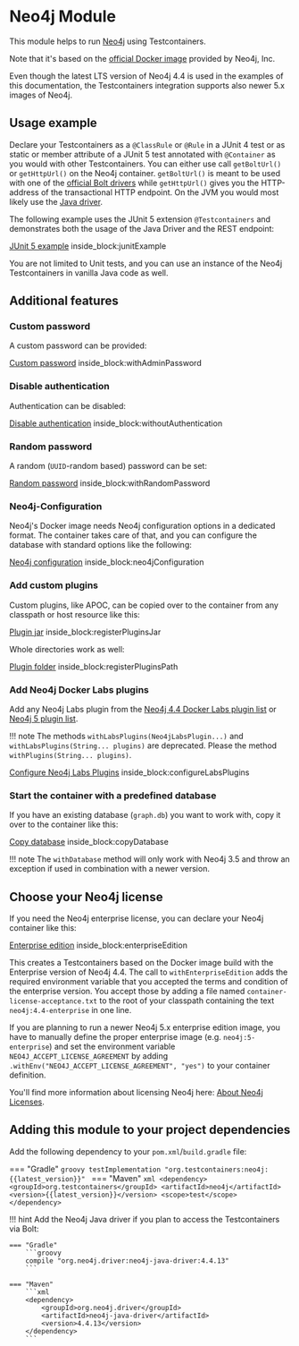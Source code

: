 # Neo4j Module

This module helps to run [Neo4j](https://neo4j.com/download/) using Testcontainers.

Note that it's based on the [official Docker image](https://hub.docker.com/_/neo4j/) provided by Neo4j, Inc.

Even though the latest LTS version of Neo4j 4.4 is used in the examples of this documentation,
the Testcontainers integration supports also newer 5.x images of Neo4j.

## Usage example

Declare your Testcontainers as a `@ClassRule` or `@Rule` in a JUnit 4 test or as static or member attribute of a JUnit 5 test annotated with `@Container` as you would with other Testcontainers.
You can either use call `getBoltUrl()` or `getHttpUrl()` on the Neo4j container.
`getBoltUrl()` is meant to be used with one of the [official Bolt drivers](https://neo4j.com/developer/language-guides/) while `getHttpUrl()` gives you the HTTP-address of the transactional HTTP endpoint.
On the JVM you would most likely use the [Java driver](https://github.com/neo4j/neo4j-java-driver).

The following example uses the JUnit 5 extension `@Testcontainers` and demonstrates both the usage of the Java Driver and the REST endpoint:

<!--codeinclude-->
[JUnit 5 example](../../../examples/neo4j-container/src/test/java/org/testcontainers/containers/Neo4jExampleTest.java) inside_block:junitExample
<!--/codeinclude-->

You are not limited to Unit tests, and you can use an instance of the Neo4j Testcontainers in vanilla Java code as well.

## Additional features

### Custom password

A custom password can be provided:

<!--codeinclude-->
[Custom password](../../../modules/neo4j/src/test/java/org/testcontainers/containers/Neo4jContainerTest.java) inside_block:withAdminPassword
<!--/codeinclude-->

### Disable authentication

Authentication can be disabled:

<!--codeinclude-->
[Disable authentication](../../../modules/neo4j/src/test/java/org/testcontainers/containers/Neo4jContainerTest.java) inside_block:withoutAuthentication
<!--/codeinclude-->

### Random password

A random (`UUID`-random based) password can be set:

<!--codeinclude-->
[Random password](../../../modules/neo4j/src/test/java/org/testcontainers/containers/Neo4jContainerTest.java) inside_block:withRandomPassword
<!--/codeinclude-->

### Neo4j-Configuration

Neo4j's Docker image needs Neo4j configuration options in a dedicated format.
The container takes care of that, and you can configure the database with standard options like the following:

<!--codeinclude-->
[Neo4j configuration](../../../modules/neo4j/src/test/java/org/testcontainers/containers/Neo4jContainerTest.java) inside_block:neo4jConfiguration
<!--/codeinclude-->

### Add custom plugins

Custom plugins, like APOC, can be copied over to the container from any classpath or host resource like this:

<!--codeinclude-->
[Plugin jar](../../../modules/neo4j/src/test/java/org/testcontainers/containers/Neo4jContainerTest.java) inside_block:registerPluginsJar
<!--/codeinclude-->

Whole directories work as well:

<!--codeinclude-->
[Plugin folder](../../../modules/neo4j/src/test/java/org/testcontainers/containers/Neo4jContainerTest.java) inside_block:registerPluginsPath
<!--/codeinclude-->

### Add Neo4j Docker Labs plugins

Add any Neo4j Labs plugin from the [Neo4j 4.4 Docker Labs plugin list](https://neo4j.com/docs/operations-manual/4.4/docker/operations/#docker-neo4jlabs-plugins)
or [Neo4j 5 plugin list](https://neo4j.com/docs/operations-manual/5/configuration/plugins/).

!!! note
    The methods `withLabsPlugins(Neo4jLabsPlugin...)` and `withLabsPlugins(String... plugins)` are deprecated.
    Please the method `withPlugins(String... plugins)`.

<!--codeinclude-->
[Configure Neo4j Labs Plugins](../../../modules/neo4j/src/test/java/org/testcontainers/containers/Neo4jContainerTest.java) inside_block:configureLabsPlugins
<!--/codeinclude-->


### Start the container with a predefined database

If you have an existing database (`graph.db`) you want to work with, copy it over to the container like this:

<!--codeinclude-->
[Copy database](../../../modules/neo4j/src/test/java/org/testcontainers/containers/Neo4jContainerTest.java) inside_block:copyDatabase
<!--/codeinclude-->

!!! note
    The `withDatabase` method will only work with Neo4j 3.5 and throw an exception if used in combination with a newer version.

## Choose your Neo4j license

If you need the Neo4j enterprise license, you can declare your Neo4j container like this:

<!--codeinclude-->
[Enterprise edition](../../../modules/neo4j/src/test/java/org/testcontainers/containers/Neo4jContainerTest.java) inside_block:enterpriseEdition
<!--/codeinclude-->

This creates a Testcontainers based on the Docker image build with the Enterprise version of Neo4j 4.4. 
The call to `withEnterpriseEdition` adds the required environment variable that you accepted the terms and condition of the enterprise version.
You accept those by adding a file named `container-license-acceptance.txt` to the root of your classpath containing the text `neo4j:4.4-enterprise` in one line.

If you are planning to run a newer Neo4j 5.x enterprise edition image, you have to manually define the proper enterprise image (e.g. `neo4j:5-enterprise`)
and set the environment variable `NEO4J_ACCEPT_LICENSE_AGREEMENT` by adding `.withEnv("NEO4J_ACCEPT_LICENSE_AGREEMENT", "yes")` to your container definition.

You'll find more information about licensing Neo4j here: [About Neo4j Licenses](https://neo4j.com/licensing/).


## Adding this module to your project dependencies

Add the following dependency to your `pom.xml`/`build.gradle` file:

=== "Gradle"
    ```groovy
    testImplementation "org.testcontainers:neo4j:{{latest_version}}"
    ```
=== "Maven"
    ```xml
    <dependency>
        <groupId>org.testcontainers</groupId>
        <artifactId>neo4j</artifactId>
        <version>{{latest_version}}</version>
        <scope>test</scope>
    </dependency>
    ```

!!! hint
    Add the Neo4j Java driver if you plan to access the Testcontainers via Bolt:
    
    === "Gradle"
        ```groovy
        compile "org.neo4j.driver:neo4j-java-driver:4.4.13"
        ```
    
    === "Maven"
        ```xml
        <dependency>
            <groupId>org.neo4j.driver</groupId>
            <artifactId>neo4j-java-driver</artifactId>
            <version>4.4.13</version>
        </dependency>
        ```
